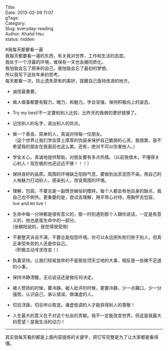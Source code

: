 Title:   
Date: 2013-02-09 11:07  
gTags:   
Category:   
Slug:  everyday-reading  
Author: Khalid Hsu  
status: hidden  
  
#我每天都要看一遍  
我每天都要看一遍的东西，有关我对世界，工作和生活的态度。  
我处于一个浮嚣的环境，难保有一天也会被同质化。  
我怕我会忘了原来的自己，我怕我会忘了最初的梦想。  
所以我写下这些年来的思考。  
每天都看一次，防止遗失原有的美好，提醒自己亟待改进的地方。  
  
* 诚信最重要。  
  
* 做人做事都要有毅力，魄力，和魅力。学会坚强，保持积极向上的姿态。  
  
* Try my best!不一定要和别人比较，比昨天的我做的更好就够了。  
  
* 记住别人的名字，说出别人的优点。  
  
* 做一个善良、简单的人，真诚对待每一位朋友。  
（这个世界让我们学会穿上厚厚的伪装来保护自己脆弱的心灵。我很累。我不希望我的朋友在我面前也这么累。还有，绝对不可以伤害他人。）  
  
* 学会关心，真诚地提供帮助。对朋友要有多点热情。（以前我很木，不懂得关心别人！现在做的也还远远不够！！！）  
  
* 保持良好的品质。周围的环境缺乏阳刚气息，要做到出淤泥而不染。用自己的人格魅力打动别人，感染别人，改变周围的环境。  
  
* 理解，包容。不要总是一副愤世嫉俗的模样。每个人都会有他自身的缺点，我自己也不例外。更重要的是，尝试去理解，用平常心对待，用胸怀去包容，live and let live！  
  
* 生命中每一分钟都是很有意义的，那一时刻遇到那个人跟你说话，一定是有意义的，他也是我生命中的一部分。  
(张朝阳说的，我觉得很受用)  
  
* 不要整天诉说不满，不要总是抱怨环境。你可以永远把失败归咎于别人，但真正承受失败的人还是你自己。  
（积极主动寻求改变！）

* 执着坚持。让我们轻易放弃的不是那些顶天立地的大事，相反是一些微不足道的小事。  
  
* 保持冷静清醒，无论说话还是做任何决定。  
  
* 被人赞扬的时候，要冷静。被人批评的时候，更要冷静，少一点藉口，少一分强势。认识自己，承认错误。做谦虚的人。  
  
* 切忌浮躁，切忌哗众取宠。谦虚低调的人才能获得别人的尊敬！
  
* 人生最大的意义在于对这个社会的贡献。我不一定能改变世界，但这是我最大的愿望！是我生活的动力！  
  
--------------------------------------------  
其实我每天看的都是上面内容提炼的关键字，把它写完整是为了让大家都能看得懂。  
  
  
